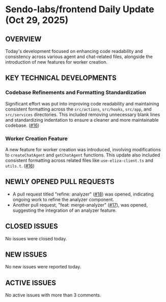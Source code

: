 # Sendo-labs/frontend Daily Update (Oct 29, 2025)
## OVERVIEW 
Today's development focused on enhancing code readability and consistency across various agent and chat-related files, alongside the introduction of new features for worker creation.
## KEY TECHNICAL DEVELOPMENTS

### Codebase Refinements and Formatting Standardization
Significant effort was put into improving code readability and maintaining consistent formatting across the `src/actions`, `src/hooks`, `src/app`, and `src/services` directories. This included removing unnecessary blank lines and standardizing indentation to ensure a cleaner and more maintainable codebase. ([#16](https://github.com/Sendo-labs/frontend/pull/16))

### Worker Creation Feature
A new feature for worker creation was introduced, involving modifications to `createChatAgent` and `getChatAgent` functions. This update also included consistent formatting across related files like `use-eliza-client.ts` and `utils.t`. ([#16](https://github.com/Sendo-labs/frontend/pull/16))

## NEWLY OPENED PULL REQUESTS
- A pull request titled "refine: analyzer" ([#18](https://github.com/Sendo-labs/frontend/pull/18)) was opened, indicating ongoing work to refine the analyzer component.
- Another pull request, "feat: merge-analyzer" ([#17](https://github.com/Sendo-labs/frontend/pull/17)), was opened, suggesting the integration of an analyzer feature.

## CLOSED ISSUES
No issues were closed today.

## NEW ISSUES
No new issues were reported today.

## ACTIVE ISSUES
No active issues with more than 3 comments.